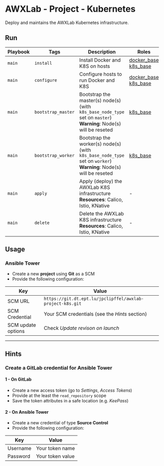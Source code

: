 # AWXLab - Project - Kubernetes

Deploy and maintains the AWXLab Kubernetes infrastructure.

## Run

|Playbook|Tags|Description|Roles|
|--------|----|-----------|-----|
|`main`|`install`|Install Docker and K8S on hosts|[docker_base](https://git.dt.ept.lu/jpclipffel/awxlab-roles-common/tree/master/docker_base)<br>[k8s_base](https://git.dt.ept.lu/jpclipffel/awxlab-roles-common/tree/master/k8s_base)|
|`main`|`configure`|Configure hosts to run Docker and K8S|[docker_base](https://git.dt.ept.lu/jpclipffel/awxlab-roles-common/tree/master/docker_base)<br>[k8s_base](https://git.dt.ept.lu/jpclipffel/awxlab-roles-common/tree/master/k8s_base)|
|`main`|`bootstrap_master`|Bootstrap the master(s) node(s) (with `k8s_base_node_type` set on `master`)<br>**Warning**: Node(s) will be reseted|[k8s_base](https://git.dt.ept.lu/jpclipffel/awxlab-roles-common/tree/master/k8s_base)|
|`main`|`bootstrap_worker`|Bootstrap the worker(s) node(s) (with `k8s_base_node_type` set on `worker`)<br>**Warning**: Node(s) will be reseted|[k8s_base](https://git.dt.ept.lu/jpclipffel/awxlab-roles-common/tree/master/k8s_base)|
|`main`|`apply`|Apply (deploy) the AWXLab K8S infrastructure<br>**Resources**: Calico, Istio, KNative|-|
|`main`|`delete`|Delete the AWXLab K8S infrastructure<br>**Resources**: Calico, Istio, KNative|-|

## Usage

### Ansible Tower

* Create a new **project** using **Git** as a SCM
* Provide the following configuration:

|Key|Value|
|---|-----|
|SCM URL|`https://git.dt.ept.lu/jpclipffel/awxlab-project-k8s.git`|
|SCM Credential|Your SCM credentials (see the *Hints* section)|
|SCM update options|Check *Update revison on launch*|

---

## Hints

### Create a GitLab credential for Ansible Tower

#### 1 - On GitLab

* Create a new access token (go to *Settings*, *Access Tokens*)
* Provide at the least the `read_repository` scope
* Save the token attributes in a safe location (e.g. *KeePass*)

#### 2 - On Ansible Tower

* Create a new credential of type **Source Control**
* Provide the following configuration:

|Key|Value|
|---|-----|
|Username|Your token name|
|Password|Your token value|
